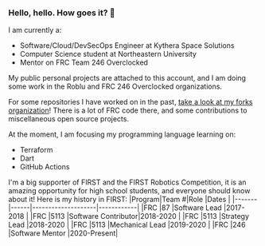 ### Hello, hello. How goes it? 👋
I am currently a:
- Software/Cloud/DevSecOps Engineer at Kythera Space Solutions
- Computer Science student at Northeastern University
- Mentor on FRC Team 246 Overclocked

My public personal projects are attached to this account, and I am doing some work in the Roblu and FRC 246 Overclocked organizations.

For some repositories I have worked on in the past, [take a look at my forks organization](https://github.com/aidan-mundy-forks)! There is a lot of FRC code there, and some contributions to miscellaneous open source projects. 

At the moment, I am focusing my programming language learning on:
- Terraform
- Dart
- GitHub Actions

I'm a big supporter of FIRST and the FIRST Robotics Competition, it is an amazing opportunity for high school students, and everyone should know about it!
Here is my history in FIRST:
|Program|Team #|Role                |Dates       |
|-------|------|--------------------|------------|
|FRC    |87    |Software Lead       |2017-2018   |
|FRC    |5113  |Software Contributor|2018-2020   |
|FRC    |5113  |Strategy Lead       |2018-2020   |
|FRC    |5113  |Mechanical Lead     |2019-2020   |
|FRC    |246   |Software Mentor     |2020-Present|

<!--
**aidan-mundy/aidan-mundy** is a ✨ _special_ ✨ repository because its `README.md` (this file) appears on your GitHub profile.

Here are some ideas to get you started:

- 🔭 I’m currently working on ...
- 🌱 I’m currently learning ...
- 👯 I’m looking to collaborate on ...
- 🤔 I’m looking for help with ...
- 💬 Ask me about ...
- 📫 How to reach me: ...
- 😄 Pronouns: ...
- ⚡ Fun fact: ...
-->
